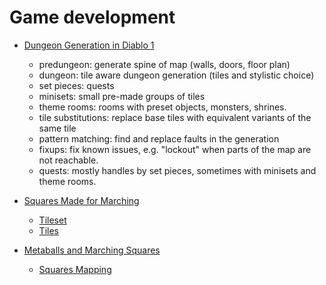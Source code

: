 # Game development

* [Dungeon Generation in Diablo 1](https://www.boristhebrave.com/2019/07/14/dungeon-generation-in-diablo-1/)
    - predungeon: generate spine of map (walls, doors, floor plan)
    - dungeon: tile aware dungeon generation (tiles and stylistic choice)
    - set pieces: quests
    - minisets: small pre-made groups of tiles
    - theme rooms: rooms with preset objects, monsters, shrines.
    - tile substitutions: replace base tiles with equivalent variants of the same tile
    - pattern matching: find and replace faults in the generation
    - fixups: fix known issues, e.g. "lockout" when parts of the map are not reachable.
    - quests: mostly handles by set pieces, sometimes with minisets and theme rooms.

* [Squares Made for Marching](http://blog.project-retrograde.com/2013/05/marching-squares/)
	- [Tileset](../_archive_/blog.project-retrograde.com/2013/05/marching-squares/79874ba2be2bccdd5c1a1ddf8063a4a93e2891ff.png)
	- [Tiles](../_archive_/blog.project-retrograde.com/2013/05/marching-squares/c8db682a9a47de6e95f6fd23a91d477554229e25.png)

* [Metaballs and Marching Squares](http://jamie-wong.com/2014/08/19/metaballs-and-marching-squares/)
	- [Squares Mapping](../_archive_/http://jamie-wong.com/images/14-08-11/marching-squares-mapping.png)
